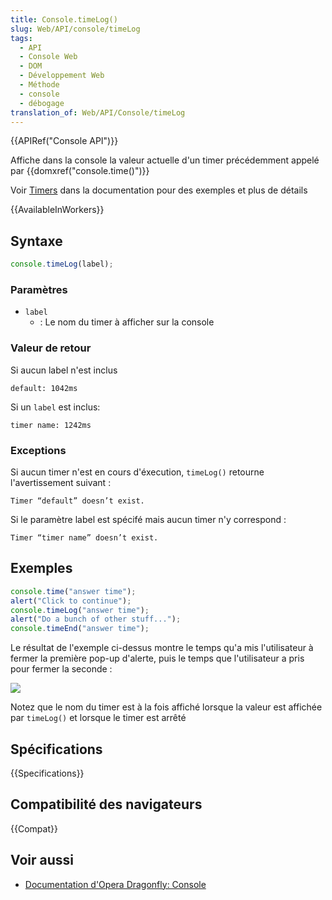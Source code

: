 ```yaml
---
title: Console.timeLog()
slug: Web/API/console/timeLog
tags:
  - API
  - Console Web
  - DOM
  - Développement Web
  - Méthode
  - console
  - débogage
translation_of: Web/API/Console/timeLog
---
```


{{APIRef("Console API")}}

Affiche dans la console la valeur actuelle d'un timer précédemment appelé par {{domxref("console.time()")}}

Voir [Timers](/fr/docs/Web/API/console#Timers) dans la documentation pour des exemples et plus de détails

{{AvailableInWorkers}}

## Syntaxe

```js
console.timeLog(label);
```

### Paramètres

- `label`
  - : Le nom du timer à afficher sur la console

### Valeur de retour

Si aucun label n'est inclus

```
default: 1042ms
```

Si un `label` est inclus:

```
timer name: 1242ms
```

### Exceptions

Si aucun timer n'est en cours d'éxecution, `timeLog()` retourne l'avertissement suivant :

```
Timer “default” doesn’t exist.
```

Si le paramètre label est spécifé mais aucun timer n'y correspond :

```
Timer “timer name” doesn’t exist.
```

## Exemples

```js
console.time("answer time");
alert("Click to continue");
console.timeLog("answer time");
alert("Do a bunch of other stuff...");
console.timeEnd("answer time");
```

Le résultat de l'exemple ci-dessus montre le temps qu'a mis l'utilisateur à fermer la première pop-up d'alerte, puis le temps que l'utilisateur a pris pour fermer la seconde :

![](timer_output.png)

Notez que le nom du timer est à la fois affiché lorsque la valeur est affichée par `timeLog()` et lorsque le timer est arrêté

## Spécifications

{{Specifications}}

## Compatibilité des navigateurs

{{Compat}}

## Voir aussi

- [Documentation d'Opera Dragonfly: Console](http://www.opera.com/dragonfly/documentation/console/)
